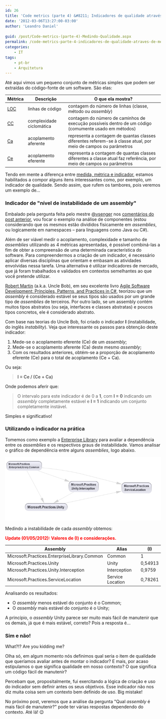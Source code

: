 ```yaml
---
id: 26
title: 'Code metrics (parte 4) &#8211; Indicadores de qualidade através de métricas'
date: '2012-03-06T13:27:00-03:00'
author: 'Leandro Daniel'

guid: /post/Code-metrics-(parte-4)-Medindo-Qualidade.aspx
permalink: /code-metrics-parte-4-indicadores-de-qualidade-atraves-de-metricas/
categories:
    - IT
tags:
    - pt-br
    - Arquitetura
---
```


Até aqui vimos um pequeno conjunto de métricas simples que podem ser extraídas do código-fonte de um software. São elas:

| **Métrica** | **Descrição** | **O que ela mostra?** |
|---|---|---|
| [LOC](http://leandrodaniel.com/index.php/Code-metrics-(parte-2)-Conhecendo-algumas-metricas) | linhas de código | contagem do número de linhas (classe, método ou *assembly*) |
| [CC](http://leandrodaniel.com/index.php/Code-metrics-(parte-2)-Conhecendo-algumas-metricas) | complexidade ciclomática | contagem do número de caminhos de execução possíveis dentro de um código (comumente usado em métodos) |
| [Ca](http://leandrodaniel.com/index.php/Code-metrics-(parte-3)-Medindo-acoplamento) | acoplamento aferente | representa a contagem de quantas classes diferentes referem-se à classe atual, por meio de campos ou parâmetros |
| [Ce](http://leandrodaniel.com/index.php/Code-metrics-(parte-3)-Medindo-acoplamento) | acoplamento eferente | representa a contagem de quantas classes diferentes a classe atual faz referência, por meio de campos ou parâmetros |

Tendo em mente a diferença entre [medida, métrica e indicador](http://leandrodaniel.com/index.php/Code-metrics-(parte-1)-Um-aliado-do-arquiteto), estamos habilitados a compor alguns itens interessantes como, por exemplo, um indicador de qualidade. Sendo assim, que rufem os tambores, pois veremos um exemplo de…

### Indicador de "nível de instabilidade de um assembly"

Embalado pela pergunta feita pelo mestre [@vsenger](http://twitter.com/vsenger) nos [comentários do post anterior](http://leandrodaniel.com/index.php/Code-metrics-(parte-3)-Medindo-acoplamento.aspx#id_1d78d79a-252a-4160-86f4-96fc51a387d5), vou focar o exemplo na análise de componentes (estou considerando que os mesmos estão divididos fisicamente em *assemblies*, ou logicamente em namespaces – para linguagens como Java ou C#).

Além de ser viável medir o acoplamento, complexidade e tamanho de *assemblies* utilizando as 4 métricas apresentadas, é possível combiná-las a fim de obter a compreensão de uma determinada característica do software. Para compreendermos a criação de um indicador, é necessário aplicar diversas disciplinas que orientam e embasam as atividades envolvidas nessa tarefa. Uma alternativa é utilizar indicadores de mercado, que já foram trabalhados e validados em contextos semelhantes ao que você pretende utilizar.

[Robert Martin](http://www.objectmentor.com/omTeam/martin_r.html) (a.k.a. Uncle Bob), em seu excelente livro [Agile Software Development: Principles, Patterns, and Practices in C#](http://www.amazon.com/Principles-Patterns-Practices-Robert-Martin/dp/0131857258/), teorizou que um *assembly* é considerado estável se seus tipos são usados ​​por um grande tipo de *assemblies* de terceiros. Por outro lado, se um assembly contém muitos tipos abstratos (ou seja, interfaces e classes abstratas) e poucos tipos concretos, ele é considerado abstrato.

Com base nas teorias do Uncle Bob, foi criado o indicador **I** (instabilidade, do inglês *instability*). Veja que interessante os passos para obtenção deste indicador:

1. Mede-se o acoplamento eferente (Ce) de um *assembly*;
2. Mede-se o acoplamento aferente (Ca) deste mesmo *assembly*;
3. Com os resultados anteriores, obtém-se a proporção de acoplamento eferente (Ce) para o total de acoplamento (Ce + Ca).

Ou seja:

> **I = Ce / (Ce + Ca)**

Onde podemos aferir que:

> O intervalo para este indicador é de 0 a **1**, com **I = 0** indicando um *assembly* completamente estável e **I = 1** indicando um conjunto completamente instável.

Simples e significativo!

### Utilizando o indicador na prática

Tomemos como exemplo a [Enterprise Library](http://msdn.microsoft.com/en-us/library/ff648951) para avaliar a dependência entre os *assemblies* e os respectivos graus de instabilidade. Vamos analisar o gráfico de dependência entre alguns *assemblies*, logo abaixo.

![](/assets/pics/dependgraph.png)

Medindo a instabilidade de cada *assembly* obtemos:

<span style="color: #ff0000">**Update (01/05/2012): Valores de (I) e considerações.**</span>

| **Assembly** | **Alias** | **(I)** |
|---|---|---|
| Microsoft.Practices.EnterpriseLibrary.Common | Common | 1 |
| Microsoft.Practices.Unity | Unity | 0,54913 |
| Microsoft.Practices.Unity.Interception | Interception | 0,9759 |
| Microsoft.Practices.ServiceLocation | Service Location | 0,78261 |

Analisando os resultados:

- O *assembly* menos estável do conjunto é o Common;
- O *assembly* mais estável do conjunto é o Unity;

A princípio, o *assembly* Unity parece ser muito mais fácil de manutenir que os demais, já que é mais estável, correto? Pois a resposta é…

### Sim e não!

What?!? Are you kidding me?

Olha só, em algum momento nós definimos qual seria o item de qualidade que queríamos avaliar antes de montar o indicador? E mais, por acaso estipulamos o que significa qualidade em nosso contexto? O que significa um código fácil de manutenir?

Percebam que, propositalmente, fui exercitando a lógica de criação e uso do indicador sem definir antes os seus objetivos. Esse indicador não nos diz muita coisa sem um contexto bem definido de uso. Big mistake!

No próximo post, veremos que a análise da pergunta "Qual *assembly* é mais fácil de manutenir?" pode ter várias respostas dependendo do contexto. Até lá! 😉
